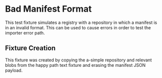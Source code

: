 # Bad Manifest Format

This test fixture simulates a registry with a repository in which a manifest is
in an invalid format. This can be used to cause errors in order to test the
importer error path.

## Fixture Creation

This fixture was created by copying the a-simple repository and relevant blobs
from the happy path text fixture and erasing the manifest JSON payload.

